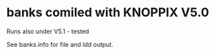 # banks comiled with KNOPPIX V5.0

Runs also under V5.1 - tested

See banks.info for file and ldd output.
